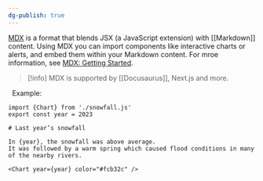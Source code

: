```yaml
---
dg-publish: true
---
```

[MDX](https://mdxjs.com/) is a format that blends JSX (a JavaScript extension) with [[Markdown]] content. Using MDX you can import components like interactive charts or alerts, and embed them within your Markdown content. For mroe information, see [MDX: Getting Started](https://mdxjs.com/docs/getting-started/).

> [!info]
> MDX is supported by [[Docusaurus]], Next.js and more.

 
Example:

```mmarkdown
import {Chart} from './snowfall.js' 
export const year = 2023 

# Last year’s snowfall 

In {year}, the snowfall was above average. 
It was followed by a warm spring which caused flood conditions in many of the nearby rivers. 

<Chart year={year} color="#fcb32c" />
```